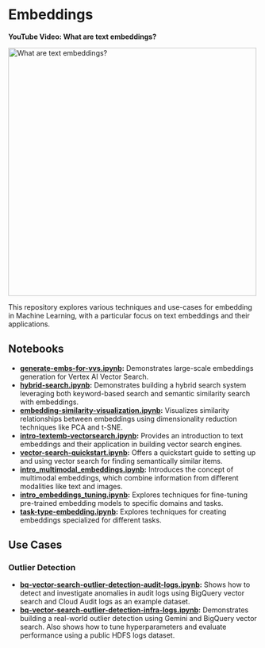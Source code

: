 # Embeddings

<!-- markdownlint-disable MD036 -->

**YouTube Video: What are text embeddings?**

<!-- markdownlint-enable MD036 -->

<!-- markdownlint-disable MD033 -->
<a href="https://www.youtube.com/watch?v=vlcQV4j2kTo&list=PLIivdWyY5sqLvGdVLJZh2EMax97_T-OIB" target="_blank">
  <img src="https://img.youtube.com/vi/vlcQV4j2kTo/maxresdefault.jpg" alt="What are text embeddings?" width="500">
</a>
<!-- markdownlint-enable MD033 -->

This repository explores various techniques and use-cases for embedding in Machine Learning, with a particular focus on text embeddings and their applications.

## Notebooks

- **[generate-embs-for-vvs.ipynb](generate-embs-for-vvs.ipynb):** Demonstrates large-scale embeddings generation for Vertex AI Vector Search.
- **[hybrid-search.ipynb](hybrid-search.ipynb):** Demonstrates building a hybrid search system leveraging both keyword-based search and semantic similarity search with embeddings.
- **[embedding-similarity-visualization.ipynb](embedding-similarity-visualization.ipynb):** Visualizes similarity relationships between embeddings using dimensionality reduction techniques like PCA and t-SNE.
- **[intro-textemb-vectorsearch.ipynb](intro-textemb-vectorsearch.ipynb):** Provides an introduction to text embeddings and their application in building vector search engines.
- **[vector-search-quickstart.ipynb](vector-search-quickstart.ipynb):** Offers a quickstart guide to setting up and using vector search for finding semantically similar items.
- **[intro_multimodal_embeddings.ipynb](intro_multimodal_embeddings.ipynb):** Introduces the concept of multimodal embeddings, which combine information from different modalities like text and images.
- **[intro_embeddings_tuning.ipynb](intro_embeddings_tuning.ipynb):** Explores techniques for fine-tuning pre-trained embedding models to specific domains and tasks.
- **[task-type-embedding.ipynb](task-type-embedding.ipynb):** Explores techniques for creating embeddings specialized for different tasks.

## Use Cases

### Outlier Detection

- **[bq-vector-search-outlier-detection-audit-logs.ipynb](use-cases/outlier-detection/bq-vector-search-outlier-detection-audit-logs.ipynb):** Shows how to detect and investigate anomalies in audit logs using BigQuery vector search and Cloud Audit logs as an example dataset.
- **[bq-vector-search-outlier-detection-infra-logs.ipynb](use-cases/outlier-detection/bq-vector-search-outlier-detection-infra-logs.ipynb):** Demonstrates building a real-world outlier detection using Gemini and BigQuery vector search. Also shows how to tune hyperparameters and evaluate performance using a public HDFS logs dataset.
